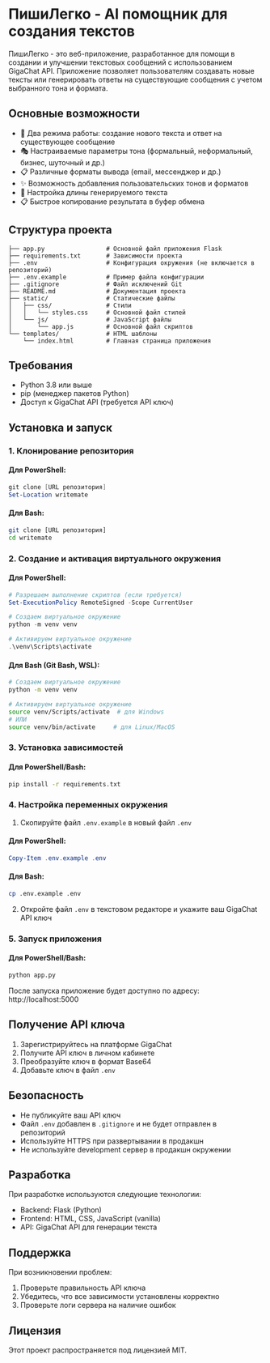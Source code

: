 # ПишиЛегко - AI помощник для создания текстов

ПишиЛегко - это веб-приложение, разработанное для помощи в создании и улучшении текстовых сообщений с использованием GigaChat API. Приложение позволяет пользователям создавать новые тексты или генерировать ответы на существующие сообщения с учетом выбранного тона и формата.

## Основные возможности

- 📝 Два режима работы: создание нового текста и ответ на существующее сообщение
- 🎭 Настраиваемые параметры тона (формальный, неформальный, бизнес, шуточный и др.)
- 📋 Различные форматы вывода (email, мессенджер и др.)
- ✨ Возможность добавления пользовательских тонов и форматов
- 📏 Настройка длины генерируемого текста
- 📋 Быстрое копирование результата в буфер обмена

## Структура проекта

```
├── app.py                 # Основной файл приложения Flask
├── requirements.txt       # Зависимости проекта
├── .env                   # Конфигурация окружения (не включается в репозиторий)
├── .env.example           # Пример файла конфигурации
├── .gitignore             # Файл исключений Git
├── README.md              # Документация проекта
├── static/                # Статические файлы
│   ├── css/               # Стили
│   │   └── styles.css     # Основной файл стилей
│   └── js/                # JavaScript файлы
│       └── app.js         # Основной файл скриптов
└── templates/             # HTML шаблоны
    └── index.html         # Главная страница приложения
```

## Требования

- Python 3.8 или выше
- pip (менеджер пакетов Python)
- Доступ к GigaChat API (требуется API ключ)

## Установка и запуск

### 1. Клонирование репозитория

#### Для PowerShell:
```powershell
git clone [URL репозитория]
Set-Location writemate
```

#### Для Bash:
```bash
git clone [URL репозитория]
cd writemate
```

### 2. Создание и активация виртуального окружения

#### Для PowerShell:
```powershell
# Разрешаем выполнение скриптов (если требуется)
Set-ExecutionPolicy RemoteSigned -Scope CurrentUser

# Создаем виртуальное окружение
python -m venv venv

# Активируем виртуальное окружение
.\venv\Scripts\activate
```

#### Для Bash (Git Bash, WSL):
```bash
# Создаем виртуальное окружение
python -m venv venv

# Активируем виртуальное окружение
source venv/Scripts/activate  # для Windows
# ИЛИ
source venv/bin/activate     # для Linux/MacOS
```

### 3. Установка зависимостей

#### Для PowerShell/Bash:
```bash
pip install -r requirements.txt
```

### 4. Настройка переменных окружения

1. Скопируйте файл `.env.example` в новый файл `.env`

#### Для PowerShell:
```powershell
Copy-Item .env.example .env
```

#### Для Bash:
```bash
cp .env.example .env
```

2. Откройте файл `.env` в текстовом редакторе и укажите ваш GigaChat API ключ

### 5. Запуск приложения

#### Для PowerShell/Bash:
```bash
python app.py
```

После запуска приложение будет доступно по адресу: http://localhost:5000

## Получение API ключа

1. Зарегистрируйтесь на платформе GigaChat
2. Получите API ключ в личном кабинете
3. Преобразуйте ключ в формат Base64
4. Добавьте ключ в файл `.env`

## Безопасность

- Не публикуйте ваш API ключ
- Файл `.env` добавлен в `.gitignore` и не будет отправлен в репозиторий
- Используйте HTTPS при развертывании в продакшн
- Не используйте development сервер в продакшн окружении

## Разработка

При разработке используются следующие технологии:
- Backend: Flask (Python)
- Frontend: HTML, CSS, JavaScript (vanilla)
- API: GigaChat API для генерации текста

## Поддержка

При возникновении проблем:
1. Проверьте правильность API ключа
2. Убедитесь, что все зависимости установлены корректно
3. Проверьте логи сервера на наличие ошибок

## Лицензия

Этот проект распространяется под лицензией MIT.